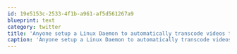 ```yaml
---
id: 19e5153c-2533-4f1b-a961-af5d561267a9
blueprint: text
category: twitter
title: 'Anyone setup a Linux Daemon to automatically transcode videos to h264 when copied into a dir?'
caption: 'Anyone setup a Linux Daemon to automatically transcode videos to h264 when copied into a dir?'
---
```


